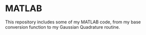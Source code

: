 # MATLAB
This repository includes some of my MATLAB code, from my base conversion function to my Gaussian Quadrature routine.
